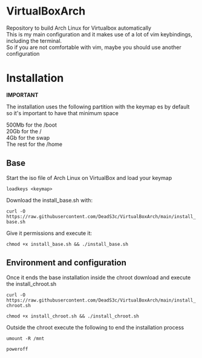 # VirtualBoxArch
Repository to build Arch Linux for Virtualbox automatically  
This is my main configuration and it makes use of a lot of vim keybindings, including the terminal.  
So if you are not comfortable with vim, maybe you should use another configuration

# Installation
**IMPORTANT**

The installation uses the following partition with the keymap es by default so it's important to have that minimum space

500Mb for the /boot  
20Gb for the /  
4Gb for the swap  
The rest for the /home  

## Base
Start the iso file of Arch Linux on VirtualBox and load your keymap

`loadkeys <keymap>`

Download the install_base.sh with: 

`curl -O https://raw.githubusercontent.com/DeadS3c/VirtualBoxArch/main/install_base.sh`

Give it permissions and execute it: 

`chmod +x install_base.sh && ./install_base.sh`

## Environment and configuration
Once it ends the base installation inside the chroot download and execute the install_chroot.sh

`curl -O https://raw.githubusercontent.com/DeadS3c/VirtualBoxArch/main/install_chroot.sh`

`chmod +x install_chroot.sh && ./install_chroot.sh`

Outside the chroot execute the following to end the installation process

`umount -R /mnt`

`poweroff`
